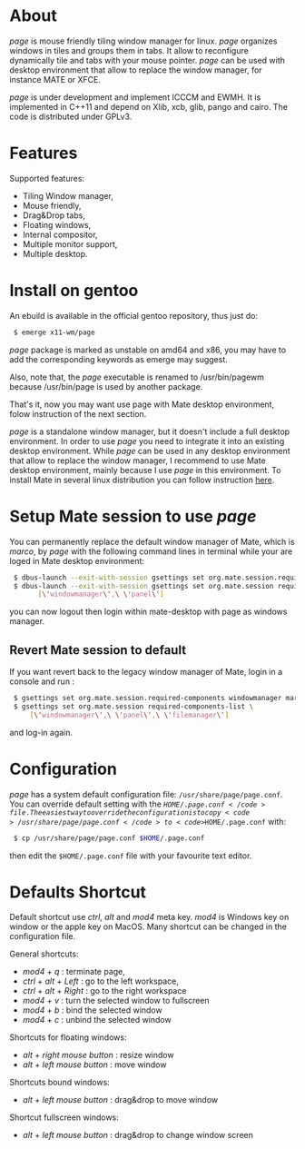 # About

*page* is mouse friendly tiling window manager for linux. *page* organizes windows in tiles and groups them in tabs. It allow to reconfigure dynamically tile and tabs with your mouse pointer. *page* can be used with desktop environment that allow to replace the window manager, for instance MATE or XFCE.

*page* is under development and implement ICCCM and EWMH. It is implemented in C++11 and depend on Xlib, xcb, glib, pango and cairo. The code is distributed under GPLv3.

# Features

Supported features:
* Tiling Window manager,
* Mouse friendly,
* Drag&Drop tabs,
* Floating windows,
* Internal compositor,
* Multiple monitor support,
* Multiple desktop.

# Install on gentoo

An ebuild is available in the official gentoo repository, thus just do:

```bash
 $ emerge x11-wm/page
```

*page* package is marked as unstable on amd64 and x86, you may have to add the corresponding keywords as emerge may suggest.

Also, note that, the *page* executable is renamed to /usr/bin/pagewm because /usr/bin/page is used by another package.

That's it, now you may want use page with Mate desktop environment, folow instruction of the next section.

*page* is a standalone window manager, but it doesn't include a full desktop environment. In order to use *page* you need to integrate it into an existing desktop environment. While *page* can be used in any desktop environment that allow to replace the window manager, I recommend to use Mate desktop environment, mainly because I use *page* in this environment. To install Mate in several linux distribution you can follow instruction [here](https://wiki.mate-desktop.org/#!pages/download.md).

# Setup Mate session to use *page*

You can permanently replace the default window manager of Mate, which is *marco*, by *page* with the following command lines in terminal while your are loged in Mate desktop environment:

```bash
 $ dbus-launch --exit-with-session gsettings set org.mate.session.required-components windowmanager page
 $ dbus-launch --exit-with-session gsettings set org.mate.session required-components-list \
       [\'windowmanager\',\ \'panel\']
```

you can now logout then login within mate-desktop with page as windows manager.

## Revert Mate session to default

If you want revert back to the legacy window manager of Mate, login in a console and run :

```bash
 $ gsettings set org.mate.session.required-components windowmanager marco
 $ gsettings set org.mate.session required-components-list \
     [\'windowmanager\',\ \'panel\',\ \'filemanager\']
```

and log-in again.


# Configuration

*page* has a system default configuration file: <code>/usr/share/page/page.conf</code>. You can override default setting with the <code>$HOME/.page.conf</code> file. The easiest way to override the configuration is to copy <code>/usr/share/page/page.conf</code> to <code>$HOME/.page.conf</code> with:

```bash
 $ cp /usr/share/page/page.conf $HOME/.page.conf
```

then edit the <code>$HOME/.page.conf</code> file with your favourite text editor.

# Defaults Shortcut

Default shortcut use *ctrl*, *alt* and *mod4* meta key. *mod4* is Windows key on window or the apple key on MacOS. Many shortcut can be changed in the configuration file.

General shortcuts:

* *mod4* + *q* : terminate page,
* *ctrl* + *alt* + *Left* : go to the left workspace,
* *ctrl* + *alt* + *Right* : go to the right workspace
* *mod4* + *v* : turn the selected window to fullscreen
* *mod4* + *b* : bind the selected window
* *mod4* + *c* : unbind the selected window

Shortcuts for floating windows:

* *alt* + *right mouse button* : resize window
* *alt* + *left mouse button* : move window

Shortcuts bound windows:
* *alt* + *left mouse button* : drag&drop to move window

Shortcut fullscreen windows:
* *alt* + *left mouse button* : drag&drop to change window screen

